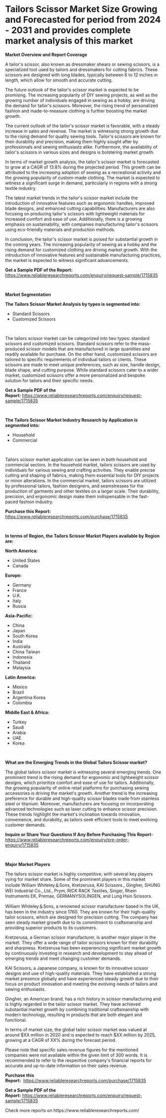 <p><h1>Tailors Scissor Market Size Growing and Forecasted for period from 2024 - 2031 and provides complete market analysis of this market</h1></p><p><strong>Market Overview and Report Coverage</strong></p>
<p><p>A tailor's scissor, also known as dressmaker shears or sewing scissors, is a specialized tool used by tailors and dressmakers for cutting fabrics. These scissors are designed with long blades, typically between 6 to 12 inches in length, which allow for smooth and accurate cutting.</p><p>The future outlook of the tailor's scissor market is expected to be promising. The increasing popularity of DIY sewing projects, as well as the growing number of individuals engaged in sewing as a hobby, are driving the demand for tailor's scissors. Moreover, the rising trend of personalized fashion and made-to-measure clothing is further boosting the market growth. </p><p>The current outlook of the tailor's scissor market is favorable, with a steady increase in sales and revenue. The market is witnessing strong growth due to the rising demand for quality sewing tools. Tailor's scissors are known for their durability and precision, making them highly sought after by professionals and sewing enthusiasts alike. Furthermore, the availability of tailor's scissors in various sizes and designs is bolstering market growth.</p><p>In terms of market growth analysis, the tailor's scissor market is forecasted to grow at a CAGR of 13.8% during the projected period. This growth can be attributed to the increasing adoption of sewing as a recreational activity and the growing popularity of custom-made clothing. The market is expected to witness a significant surge in demand, particularly in regions with a strong textile industry.</p><p>The latest market trends in the tailor's scissor market include the introduction of innovative features such as ergonomic handles, improved blade designs, and enhanced cutting capabilities. Manufacturers are also focusing on producing tailor's scissors with lightweight materials for increased comfort and ease of use. Additionally, there is a growing emphasis on sustainability, with companies manufacturing tailor's scissors using eco-friendly materials and production methods.</p><p>In conclusion, the tailor's scissor market is poised for substantial growth in the coming years. The increasing popularity of sewing as a hobby and the rising demand for customized clothing are driving market growth. With the introduction of innovative features and sustainable manufacturing practices, the market is expected to witness significant advancements.</p></p>
<p><strong>Get a Sample PDF of the Report:</strong> <a href="https://www.reliableresearchreports.com/enquiry/request-sample/1715835">https://www.reliableresearchreports.com/enquiry/request-sample/1715835</a></p>
<p>&nbsp;</p>
<p><strong>Market Segmentation</strong></p>
<p><strong>The Tailors Scissor Market Analysis by types is segmented into:</strong></p>
<p><ul><li>Standard Scissors</li><li>Customized Scissors</li></ul></p>
<p>&nbsp;</p>
<p><p>The tailors scissor market can be categorized into two types: standard scissors and customized scissors. Standard scissors refer to the mass-produced scissor models that are manufactured in large quantities and readily available for purchase. On the other hand, customized scissors are tailored to specific requirements of individual tailors or clients. These scissors are made to meet unique preferences, such as size, handle design, blade shape, and cutting purpose. While standard scissors cater to a wider market, customized scissors offer a more personalized and bespoke solution for tailors and their specific needs.</p></p>
<p><strong>Get a Sample PDF of the Report:</strong>&nbsp;<a href="https://www.reliableresearchreports.com/enquiry/request-sample/1715835">https://www.reliableresearchreports.com/enquiry/request-sample/1715835</a></p>
<p>&nbsp;</p>
<p><strong>The Tailors Scissor Market Industry Research by Application is segmented into:</strong></p>
<p><ul><li>Household</li><li>Commercial</li></ul></p>
<p>&nbsp;</p>
<p><p>Tailors scissor market application can be seen in both household and commercial sectors. In the household market, tailors scissors are used by individuals for various sewing and crafting activities. They enable precise cutting and shaping of fabrics, making them essential tools for DIY projects or minor alterations. In the commercial market, tailors scissors are utilized by professional tailors, fashion designers, and seamstresses for the production of garments and other textiles on a larger scale. Their durability, precision, and ergonomic design make them indispensable in the fast-paced fashion industry.</p></p>
<p><strong>Purchase this Report:</strong>&nbsp; <a href="https://www.reliableresearchreports.com/purchase/1715835">https://www.reliableresearchreports.com/purchase/1715835</a></p>
<p>&nbsp;</p>
<p><strong>In terms of Region, the Tailors Scissor Market Players available by Region are:</strong></p>
<p>
    <p> <strong> North America: </strong>
        <ul>
            <li>United States</li>
            <li>Canada</li>
        </ul>
        </p> 
    <p> <strong> Europe: </strong>
        <ul>
            <li>Germany</li>
            <li>France</li>
            <li>U.K.</li>
            <li>Italy</li>
            <li>Russia</li>
        </ul>
        </p> 
    <p> <strong> Asia-Pacific: </strong>
        <ul>
            <li>China</li>
            <li>Japan</li>
            <li>South Korea</li>
            <li>India</li>
            <li>Australia</li>
            <li>China Taiwan</li>
            <li>Indonesia</li>
            <li>Thailand</li>
            <li>Malaysia</li>
        </ul>
        </p> 
    <p> <strong> Latin America: </strong>
        <ul>
            <li>Mexico</li>
            <li>Brazil</li>
            <li>Argentina Korea</li>
            <li>Colombia</li>
        </ul>
        </p> 
    <p> <strong> Middle East & Africa: </strong>
        <ul>
            <li>Turkey</li>
            <li>Saudi</li>
            <li>Arabia</li>
            <li>UAE</li>
            <li>Korea</li>
        </ul>
    </p>
    </p>
<p>&nbsp;</p>
<p><strong>What are the Emerging Trends in the Global Tailors Scissor market?</strong></p>
<p><p>The global tailors scissor market is witnessing several emerging trends. One prominent trend is the rising demand for ergonomic and lightweight scissor designs, which prioritize comfort and ease of use for tailors. Additionally, the growing popularity of online retail platforms for purchasing sewing accessories is driving the market's growth. Another trend is the increasing preference for durable and high-quality scissor blades made from stainless steel or titanium. Moreover, manufacturers are focusing on incorporating advanced technologies such as laser cutting to enhance scissor precision. These trends highlight the market's inclination towards innovation, convenience, and durability, as tailors seek efficient tools to meet evolving customer demands.</p></p>
<p><strong>Inquire or Share Your Questions If Any Before Purchasing This Report</strong>- <a href="https://www.reliableresearchreports.com/enquiry/pre-order-enquiry/1715835">https://www.reliableresearchreports.com/enquiry/pre-order-enquiry/1715835</a></p>
<p>&nbsp;</p>
<p><strong>Major Market Players</strong></p>
<p><p>The tailors scissor market is highly competitive, with several key players vying for market share. Some of the prominent players in this market include William Whiteley＆Sons, Kretzerusa, KAI Scissors., Gingher, SHUNG WEI Industrial Co., Ltd., Prym, RICK RACK Textiles, Singer, Rhein Instruments EK, Premax, GERMANYSOLINGEN, and Lung Hsin Scissors.</p><p>William Whiteley＆Sons, a renowned scissor manufacturer based in the UK, has been in the industry since 1760. They are known for their high-quality tailor scissors, which are designed for precision cutting. The company has seen steady market growth due to its commitment to craftsmanship and providing superior products to its customers.</p><p>Kretzerusa, a German scissor manufacturer, is another major player in the market. They offer a wide range of tailor scissors known for their durability and sharpness. Kretzerusa has been experiencing significant market growth by continuously investing in research and development to stay ahead of emerging trends and meet changing customer demands.</p><p>KAI Scissors, a Japanese company, is known for its innovative scissor designs and use of high-quality materials. They have established a strong market presence globally and have experienced steady growth due to their focus on product innovation and meeting the evolving needs of tailors and sewing enthusiasts.</p><p>Gingher, an American brand, has a rich history in scissor manufacturing and is highly regarded in the tailor scissor market. They have achieved substantial market growth by combining traditional craftsmanship with modern technology, resulting in products that are both elegant and functional.</p><p>In terms of market size, the global tailor scissor market was valued at around $XX million in 2020 and is expected to reach $XX million by 2025, growing at a CAGR of XX% during the forecast period.</p><p>Please note that specific sales revenue figures for the mentioned companies were not available within the given limit of 300 words. It is recommended to refer to the respective company's financial reports for accurate and up-to-date information on their sales revenue.</p></p>
<p><strong>Purchase this Report:</strong>&nbsp;&nbsp;<a href="https://www.reliableresearchreports.com/purchase/1715835">https://www.reliableresearchreports.com/purchase/1715835</a></p>
<p></p>
<p><strong>Get a Sample PDF of the Report:</strong>&nbsp;<a href="https://www.reliableresearchreports.com/enquiry/request-sample/1715835">https://www.reliableresearchreports.com/enquiry/request-sample/1715835</a></p>
<p>Check more reports on https://www.reliableresearchreports.com/</p>